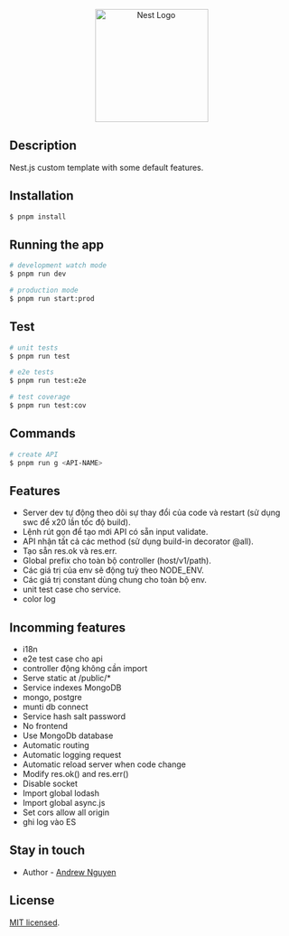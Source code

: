 <p align="center">
  <a href="http://nestjs.com/" target="blank">
    <img src="https://nestjs.com/img/logo-small.svg" width="200" alt="Nest Logo" />
  </a>
</p>

## Description

Nest.js custom template with some default features.

## Installation

```bash
$ pnpm install
```

## Running the app

```bash
# development watch mode
$ pnpm run dev

# production mode
$ pnpm run start:prod
```

## Test

```bash
# unit tests
$ pnpm run test

# e2e tests
$ pnpm run test:e2e

# test coverage
$ pnpm run test:cov
```

## Commands
```bash
# create API
$ pnpm run g <API-NAME>
```

## Features
- Server dev tự động theo dõi sự thay đổi của code và restart (sử dụng swc để x20 lần tốc độ build).
- Lệnh rút gọn để tạo mới API có sẵn input validate.
- API nhận tất cả các method (sử dụng build-in decorator @all).
- Tạo sẵn res.ok và res.err.
- Global prefix cho toàn bộ controller (host/v1/path).
- Các giá trị của env sẽ động tuỳ theo NODE_ENV.
- Các giá trị constant dùng chung cho toàn bộ env.
- unit test case cho service.
- color log

## Incomming features
- i18n
- e2e test case cho api
- controller động không cần import
- Serve static at /public/*
- Service indexes MongoDB
- mongo, postgre
- munti db connect
- Service hash salt password
- No frontend
- Use MongoDb database
- Automatic routing
- Automatic logging request
- Automatic reload server when code change
- Modify res.ok() and res.err()
- Disable socket
- Import global lodash
- Import global async.js
- Set cors allow all origin
- ghi log vào ES

## Stay in touch

- Author - [Andrew Nguyen](https://github.com/nguyenleminhdev)

## License

[MIT licensed](LICENSE).
